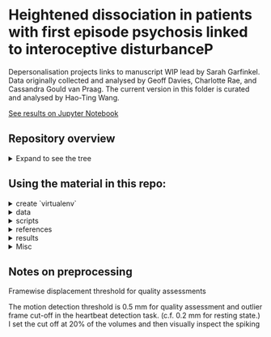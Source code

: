# Heightened dissociation in patients with first episode psychosis linked to interoceptive disturbanceP

Depersonalisation projects links to manuscript WIP lead by Sarah Garfinkel.
Data originally collected and analysed by Geoff Davies, Charlotte Rae, and Cassandra Gould van Praag.
The current version in this folder is curated and analysed by Hao-Ting Wang.

[See results on Jupyter Notebook](https://nbviewer.jupyter.org/github/htwangtw/depersonalisation/blob/0.1.0/results/stats_results_figures.ipynb)

## Repository overview
<details>
  <summary>Expand to see the tree</summary>

```
./
├── data/
│   ├── code
│   ├── derivatives
│   ├── sourcedata
│   ├── sub-*
│   ├── CHANGES.md
│   ├── dataset_description.json
│   ├── participants.json
│   ├── participants.tsv
│   ├── README.md
│   ├── task-heartbeat_bold.json
│   └── task-rest_bold.json
├── references/
├── results/
├── scratch/
├── scripts/
├── Makefile
├── requirements.txt
└── README.md
```
</details>


## Using the material in this repo:
<details>
  <summary>create `virtualenv`</summary>
  Recommanded steps:

  ```
  cd /path/to/project/
  make install
  source env/bin/activate
  ```
  ### Important note on dependecy
  We used a patched version of `tftb`. The pip image hasn't been updated yet.
  ```
  pip install git+https://github.com/htwangtw/tftb.git@spwv_fix
  ```
  This step is not needed if you use the `Makefile` to create the environment
  ```
  make install
  ```
</details>

<details>
  <summary>data</summary>

  This is a BIDS directory containing the raw data (`sourcedata`), BIDS compiled Nifti, and minimally preprocessed dataset for statistical modeling (`derivatives`).
</details>

<details>
  <summary>scripts</summary>

  Analysis and visualisation code, including FSL design files
</details>


<details>
  <summary>references</summary>

  Code from referenced study, MNI space seed/gray matter masks
</details>

<details>
  <summary>results</summary>

  Outputs from `scripts`, includes figures, important interim data, manuscripts.
  Includes copy of metadata to produce the final figures.

  ### Difference between `./data/derivatives` in and `results`

  Prerpocessed first level data in `./data/derivatives`
  Summary, second level data and meta data are in `results`.
  Rule of thumb: data that might need permission to share, or too large for GitHub goes to `./data/derivatives`; otherwise `analysis`
</details>

<details>
  <summary>Misc</summary>

  ### scratch
  Scratch folder. Delete after a project is complete.
</details>


## Notes on preprocessing

Framewise displacement threshold for quality assessments

The motion detection threshold is 0.5 mm for quality assessment and outlier frame cut-off in the heartbeat detection task. (c.f. 0.2 mm for resting state.)
I set the cut off at 20% of the volumes and then visually inspect the spiking
